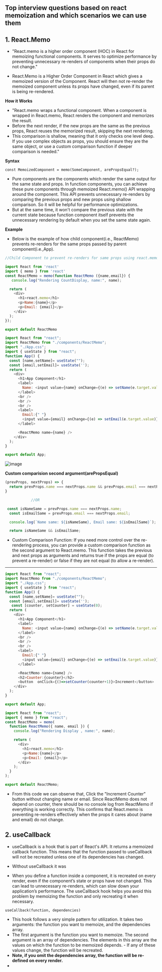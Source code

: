 ## Top interview questions based on react memoization and which scenarios we can use them


## 1. **React.Memo**


- "React.memo is a higher order component (HOC) in React for memoizing functional components. It serves to optimize performance by preventing unnecessary re-renders of components when their props do not change."

- React.Memo is a Higher Order Component in React which gives a memoized version of the Component. React will then not re-render the memoized component unless its props have changed, even if its parent is being re-rendered.

**How it Works**

- "React.memo wraps a functional component. When a component is wrapped in React.memo, React renders the component and memorizes the result. 
- Before the next render, if the new props are the same as the previous props, React reuses the memorized result, skipping the next rendering. 
- This comparison is shallow, meaning that it only checks one level deep. If you use complex objects as props, you should ensure they are the same object, or use a custom comparison function if deeper comparison is needed."

**Syntax**

`const MemoizedComponent = memo(SomeComponent, arePropsEqual?);`

- Pure components are the components which render the same output for the same state and props. In function components, you can achieve these pure components through memoized React.memo() API wrapping around the component. This API prevents unnecessary re-renders by comparing the previous props and new props using shallow comparison. So it will be helpful for performance optimizations.
- But at the same time, it won't compare the previous state with the current state because function component itself prevents the unnecessary rendering by default when you set the same state again.


**Example**

- Below is the example of how child component(i.e., ReactMemo) prevents re-renders for the same props passed by parent component(i.e.,App).

```js
//Child Component to prevent re-renders for same props using react.memo

import React from 'react'
import { memo } from 'react'
const ReactMemo = memo(function ReactMemo ({name,email}) {
   console.log("Rendering CountDisplay, name:", name);

  return (
    <div>
      <h1>react.memo</h1>
      <p>Name:{name}</p>
      <p>Email: {email}</p>
    </div>
  );
});

export default ReactMemo
```


```js
import React from "react";
import ReactMemo from "./components/ReactMemo";
import "./App.css";
import { useState } from "react";
function App() {
  const [name,setName]= useState("");
  const [email,setEmail]= useState('');
  return (
    <div>
      <h1>App Component</h1>
      <label>
        Name: <input value={name} onChange={(e) => setName(e.target.value)} />
      </label>
      <br />
      <br />
      <br />
      <label>
        Email:{" "}
        <input value={email} onChange={(e) => setEmail(e.target.value)} />
      </label>

      <ReactMemo name={name} />
    </div>
  );
}

export default App;
```



![image](https://github.com/venkatdas/Interview_prep/assets/43024084/6bad56db-5185-485e-870c-607b3e7e7c49)


**Custom comparision second argument(arePropsEqual)**


```js
(prevProps, nextProps) => {
  return prevProps.name === nextProps.name && prevProps.email === nextProps.email;
}

            //OR

 const isNameSame = prevProps.name === nextProps.name;
  const isEmailSame = prevProps.email === nextProps.email;

  console.log(`Name same: ${isNameSame}, Email same: ${isEmailSame}`);

  return isNameSame && isEmailSame;
```

- Custom Comparison Function: If you need more control over the re-rendering process, you can provide a custom comparison function as the second argument to React.memo. This function takes the previous and next props as arguments and returns true if the props are equal (to prevent a re-render) or false if they are not equal (to allow a re-render).


__________________

```js
import React from "react";
import ReactMemo from "./components/ReactMemo";
import "./App.css";
import { useState } from "react";
function App() {
  const [name,setName]= useState("");
  const [email,setEmail]= useState('');
   const [counter, setCounter] = useState(0); 
  return (
    <div>
      <h1>App Component</h1>
      <label>
        Name: <input value={name} onChange={(e) => setName(e.target.value)} />
      </label>
      <br />
      <br />
      <br />
      <label>
        Email:{" "}
        <input value={email} onChange={(e) => setEmail(e.target.value)} />
      </label>

      <ReactMemo name={name} />
      <h2>Counter:{counter}</h2>
      <button  onClick={()=>setCounter(counter+1)}>Increment</button>
    </div>
  );
}

export default App;
```

```js
import React from "react";
import { memo } from "react";
const ReactMemo = memo(
  function ReactMemo({ name, email }) {
    console.log("Rendering Display , name:", name);

    return (
      <div>
        <h1>react.memo</h1>
        <p>Name:{name}</p>
        <p>Email: {email}</p>
      </div>
    );
  }
);

export default ReactMemo;
```

- From this code we can observe that, Click the "Increment Counter" button without changing name or email. Since ReactMemo does not depend on counter, there should be no console log from ReactMemo if everything is working correctly. This confirms that React.memo is preventing re-renders effectively when the props it cares about (name and email) do not change.


## 2. useCallback 
- useCallback is a hook that is part of React's API. It returns a memoized callback function. This means that the function passed to useCallback will not be recreated unless one of its dependencies has changed.

- Without useCallback it was

- When you define a function inside a component, it is recreated on every render, even if the component’s state or props have not changed. This can lead to unnecessary re-renders, which can slow down your application’s performance. The useCallback hook helps you avoid this problem by memoizing the function and only recreating it when necessary.

`useCallback(function, dependencies)`

- This hook follows a very simple pattern for utilization. It takes two arguments: the function you want to memoize, and the dependencies array.
- The first argument is the function you want to memoize.
The second argument is an array of dependencies. The elements in this array are the values on which the function to be memoized depends. - If any of these values change, the function will be recreated.
- **Note, if you omit the dependencies array, the function will be re-defined on every render.**
- 
